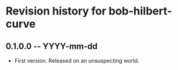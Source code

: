 # Revision history for bob-hilbert-curve

## 0.1.0.0 -- YYYY-mm-dd

* First version. Released on an unsuspecting world.
